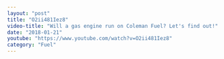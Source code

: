 ```yaml
---
layout: "post"
title: "O2ii481Iez8"
video-title: "Will a gas engine run on Coleman Fuel? Let's find out!"
date: "2018-01-21"
youtube: "https://www.youtube.com/watch?v=O2ii481Iez8"
category: "Fuel"
---
```

<div class="space-y-1"></div>